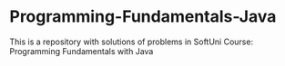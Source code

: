 # Programming-Fundamentals-Java
This is a repository with solutions of problems in SoftUni Course: Programming Fundamentals with Java
